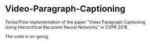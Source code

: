# Video-Paragraph-Captioning
TensorFlow implementation of the paper "Video Paragraph Captioning Using Hierarchical Recurrent Neural Networks" in CVPR 2016.

The code is on-going.
